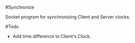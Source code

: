 #Synchronize

Socket program for synchronizing Client and Server clocks.

#Todo

* Add time difference to Client's Clock.